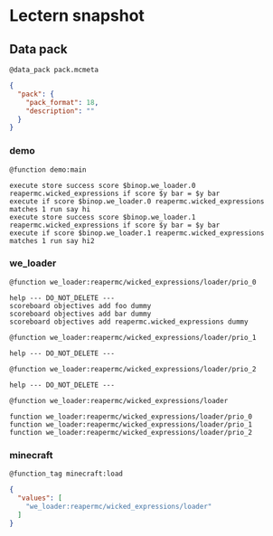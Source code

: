 # Lectern snapshot

## Data pack

`@data_pack pack.mcmeta`

```json
{
  "pack": {
    "pack_format": 18,
    "description": ""
  }
}
```

### demo

`@function demo:main`

```mcfunction
execute store success score $binop.we_loader.0 reapermc.wicked_expressions if score $y bar = $y bar
execute if score $binop.we_loader.0 reapermc.wicked_expressions matches 1 run say hi
execute store success score $binop.we_loader.1 reapermc.wicked_expressions if score $y bar = $y bar
execute if score $binop.we_loader.1 reapermc.wicked_expressions matches 1 run say hi2
```

### we_loader

`@function we_loader:reapermc/wicked_expressions/loader/prio_0`

```mcfunction
help --- DO_NOT_DELETE ---
scoreboard objectives add foo dummy
scoreboard objectives add bar dummy
scoreboard objectives add reapermc.wicked_expressions dummy
```

`@function we_loader:reapermc/wicked_expressions/loader/prio_1`

```mcfunction
help --- DO_NOT_DELETE ---
```

`@function we_loader:reapermc/wicked_expressions/loader/prio_2`

```mcfunction
help --- DO_NOT_DELETE ---
```

`@function we_loader:reapermc/wicked_expressions/loader`

```mcfunction
function we_loader:reapermc/wicked_expressions/loader/prio_0
function we_loader:reapermc/wicked_expressions/loader/prio_1
function we_loader:reapermc/wicked_expressions/loader/prio_2
```

### minecraft

`@function_tag minecraft:load`

```json
{
  "values": [
    "we_loader:reapermc/wicked_expressions/loader"
  ]
}
```
